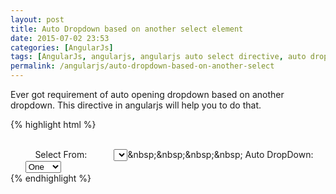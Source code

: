 ```yaml
---
layout: post
title: Auto Dropdown based on another select element
date: 2015-07-02 23:53
categories: [AngularJs]
tags: [AngularJs, angularjs, angularjs auto select directive, auto dropdown, auto select, auto select directive, select]
permalink: /angularjs/auto-dropdown-based-on-another-select
---
```


Ever got requirement of auto opening dropdown based on another dropdown. This directive in angularjs will help you to do that.

{% highlight html %}
<html>
<head lang="en">
 <meta charset="UTF-8">
 <title></title>
 <script src="../lib/angular.js"></script>
 <script>
 var app = angular.module('select-test', [])
 app.directive('openselect', function () {
     var showDropdown = function (element) {
          var event;
           event = document.createEvent('MouseEvents');
           event.initMouseEvent('mousedown', true, true, window);
           element.dispatchEvent(event);
      };
      return {
           require:'^ngModel',
           restrict: 'A',
           scope: {
                'elementId': '@'
           },
           link: function (scope, elem, attrs, ctrl) {
                var ngModelCtrl=ctrl
                ngModelCtrl.$viewChangeListeners.push(function(){
                var elementId = document.getElementById(scope.elementId);
                showDropdown(elementId);
                });
           }
      };
      });
 app.controller('testController', function($scope){
      var data={
           "myOptions": [
                {
                     "id": 101,
                    "group": "Group 1",
                    "label": "Item 1"
                },
                {
                     "id": 102,
                     "group": "Group 1",
                     "label": "Item 2"
                }
           ]
      }
      $scope.myOptions = data.myOptions
      $scope.myOption=$scope.myOptions[0];
 })
 </script>
</head>
     <body ng-app="select-test">
          <div ng-controller="testController">
           Select From:
           <select openselect element-id="testId" ng-model="myOption"
                ng-options="value.id as value.label for value in myOptions">
            </select>&amp;nbsp;&amp;nbsp;&amp;nbsp;&amp;nbsp;
 Auto DropDown:
           <select id="testId">
                <option>One</option>
                <option>Two</option>
                <option>Three</option>
           </select>
   </div>
</body>
</html>
{% endhighlight %}